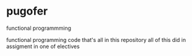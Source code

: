# pugofer
functional programmming


functional programming code that's all in this repository all of this did in assigment in one of electives
